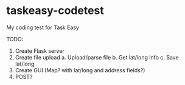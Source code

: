 # taskeasy-codetest
My coding test for Task Easy

TODO: 
1. Create Flask server
2. Create file upload
  a. Upload/parse file
  b. Get lat/long info
  c. Save lat/long
3. Create GUI (Map? with lat/long and address fields?)
4. POST?
